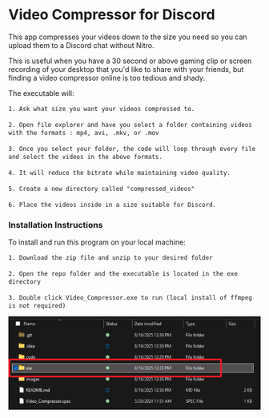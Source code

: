 # Video Compressor for Discord

This app compresses your videos down to the size you need so you can upload them to a Discord chat without Nitro.

This is useful when you have a 30 second or above gaming clip or screen recording of your desktop that you'd like to share with your friends, but finding a video compressor online is too tedious and shady.

The executable will:

    1. Ask what size you want your videos compressed to.

    2. Open file explorer and have you select a folder containing videos with the formats : mp4, avi, .mkv, or .mov

    3. Once you select your folder, the code will loop through every file and select the videos in the above formats.
    
    4. It will reduce the bitrate while maintaining video quality.
    
    5. Create a new directory called "compressed_videos"
    
    6. Place the videos inside in a size suitable for Discord.


### Installation Instructions

To install and run this program on your local machine:

    1. Download the zip file and unzip to your desired folder

    2. Open the repo folder and the executable is located in the exe directory

    3. Double click Video_Compressor.exe to run (local install of ffmpeg is not required)
![alt text](images/image.png)



